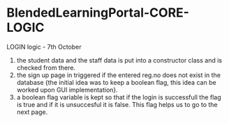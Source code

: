 # BlendedLearningPortal-CORE-LOGIC
LOGIN logic - 7th October

1. the student data and the staff data is put into a constructor class and is checked from there.
2. the sign up page in triggered if the entered reg.no does not exist in the database
   {the initial idea was to keep a boolean flag, this idea can be worked upon GUI implementation}.
3. a boolean flag variable is kept so that if the login is successfull the flag is true and if it is unsuccesful it is false.
   This flag helps us to go to the next page.
